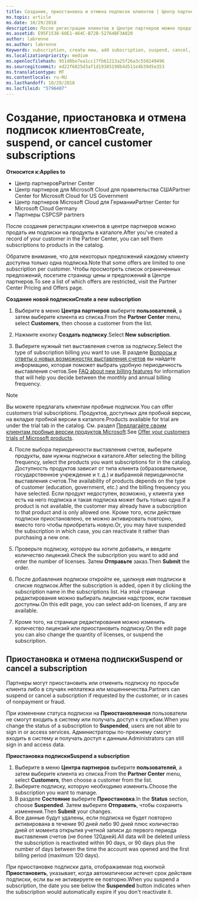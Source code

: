 ```yaml
---
title: Создание, приостановка и отмена подписок клиентов | Центр партнеров
ms.topic: article
ms.date: 10/29/2018
description: После регистрации клиентов в Центре партнеров можно продать им подписки на продукты в каталоге.
ms.assetid: E95F1538-60E1-464C-B72B-52764BF3A820
author: labrenne
ms.author: labrenne
Keywords: subscription, create new, add subscription, suspend, cancel,
ms.localizationpriority: medium
ms.openlocfilehash: 951d0be7ea1cc17fb61213a25f26a3c558249496
ms.sourcegitcommit: ed22f6825d3af1d19385198b4d511e4b39d5e353
ms.translationtype: MT
ms.contentlocale: ru-RU
ms.lasthandoff: 10/29/2018
ms.locfileid: "5796407"
---
```

# <a name="create-suspend-or-cancel-customer-subscriptions"></a><span data-ttu-id="bb177-103">Создание, приостановка и отмена подписок клиентов</span><span class="sxs-lookup"><span data-stu-id="bb177-103">Create, suspend, or cancel customer subscriptions</span></span>

**<span data-ttu-id="bb177-104">Относится к:</span><span class="sxs-lookup"><span data-stu-id="bb177-104">Applies to</span></span>**

-  <span data-ttu-id="bb177-105">Центр партнеров</span><span class="sxs-lookup"><span data-stu-id="bb177-105">Partner Center</span></span>
-  <span data-ttu-id="bb177-106">Центр партнеров для Microsoft Cloud для правительства США</span><span class="sxs-lookup"><span data-stu-id="bb177-106">Partner Center for Microsoft Cloud for US Government</span></span>
-  <span data-ttu-id="bb177-107">Центр партнеров Microsoft Cloud для Германии</span><span class="sxs-lookup"><span data-stu-id="bb177-107">Partner Center for Microsoft Cloud Germany</span></span>
-  <span data-ttu-id="bb177-108">Партнеры CSP</span><span class="sxs-lookup"><span data-stu-id="bb177-108">CSP partners</span></span>

<span data-ttu-id="bb177-109">После создания регистрации клиентов в центре партнеров можно продать им подписки на продукты в каталоге.</span><span class="sxs-lookup"><span data-stu-id="bb177-109">After you've created a record of your customer in the Partner Center, you can sell them subscriptions to products in the catalog.</span></span>

<span data-ttu-id="bb177-110">Обратите внимание, что для некоторых предложений каждому клиенту доступна только одна подписка.</span><span class="sxs-lookup"><span data-stu-id="bb177-110">Note that some offers are limited to one subscription per customer.</span></span> <span data-ttu-id="bb177-111">Чтобы просмотреть список ограниченных предложений, посетите страницу цены и предложений в Центре партнеров.</span><span class="sxs-lookup"><span data-stu-id="bb177-111">To see a list of which offers are restricted, visit the Partner Center Pricing and Offers page.</span></span> 


**<span data-ttu-id="bb177-112">Создание новой подписки</span><span class="sxs-lookup"><span data-stu-id="bb177-112">Create a new subscription</span></span>**

1.  <span data-ttu-id="bb177-113">Выберите в меню **Центра партнеров** выберите **пользователей**, а затем выберите клиента из списка.</span><span class="sxs-lookup"><span data-stu-id="bb177-113">From the **Partner Center** menu, select **Customers**, then choose a customer from the list.</span></span>

2.  <span data-ttu-id="bb177-114">Нажмите кнопку **Создать подписку**.</span><span class="sxs-lookup"><span data-stu-id="bb177-114">Select **New subscription**.</span></span>

3.  <span data-ttu-id="bb177-115">Выберите нужный тип выставления счетов за подписку.</span><span class="sxs-lookup"><span data-stu-id="bb177-115">Select the type of subscription billing you want to use.</span></span>  <span data-ttu-id="bb177-116">В разделе [Вопросы и ответы о новых возможностях выставления счетов](faq-about-new-billing-features.md) вы найдете информацию, которая поможет выбрать удобную периодичность выставления счетов.</span><span class="sxs-lookup"><span data-stu-id="bb177-116">See [FAQ about new billing features](faq-about-new-billing-features.md) for information that will help you decide between the monthly and annual billing frequency.</span></span>
 
 >[!Note]
 ><span data-ttu-id="bb177-117">Вы можете предлагать клиентам пробные подписки.</span><span class="sxs-lookup"><span data-stu-id="bb177-117">You can offer customers trial subscriptions.</span></span> <span data-ttu-id="bb177-118">Продуктов, доступных для пробной версии, на вкладке пробной версии в каталоге.</span><span class="sxs-lookup"><span data-stu-id="bb177-118">Products available for trial are under the trial tab in the catalog.</span></span> <span data-ttu-id="bb177-119">См. раздел [Предлагайте своим клиентам пробные версии продуктов Microsoft](offer-your-customers-trials-of-microsoft-products.md).</span><span class="sxs-lookup"><span data-stu-id="bb177-119">See [Offer your customers trials of Microsoft products](offer-your-customers-trials-of-microsoft-products.md).</span></span>

 
4. <span data-ttu-id="bb177-120">После выбора периодичности выставления счетов, выберите продукты, вам нужны подписки в каталоге.</span><span class="sxs-lookup"><span data-stu-id="bb177-120">After selecting the billing frequency, select the products you want subscriptions for in the catalog.</span></span> <span data-ttu-id="bb177-121">Доступность продуктов зависит от типа клиента (образовательное, государственное учреждение и т. д.) и выбранной периодичности выставления счетов.</span><span class="sxs-lookup"><span data-stu-id="bb177-121">The availability of products depends on the type of customer (education, government, etc.) and the billing frequency you have selected.</span></span> <span data-ttu-id="bb177-122">Если продукт недоступен, возможно, у клиента уже есть на него подписка и такая подписка может быть только одна.</span><span class="sxs-lookup"><span data-stu-id="bb177-122">If a product is not available, the customer may already have a subscription to that product and is only allowed one.</span></span> <span data-ttu-id="bb177-123">Кроме того, если действие подписки приостановлено, ее можно активировать повторно, вместо того чтобы приобретать новую.</span><span class="sxs-lookup"><span data-stu-id="bb177-123">Or, you may have suspended the subscription in which case, you can reactivate it rather than purchasing a new one.</span></span>

5. <span data-ttu-id="bb177-124">Проверьте подписку, которую вы хотите добавить, и введите количество лицензий.</span><span class="sxs-lookup"><span data-stu-id="bb177-124">Check the subscription you want to add and enter the number of licenses.</span></span> <span data-ttu-id="bb177-125">Затем **Отправьте** заказ.</span><span class="sxs-lookup"><span data-stu-id="bb177-125">Then **Submit** the order.</span></span>

6.  <span data-ttu-id="bb177-126">После добавления подписки откройте ее, щелкнув имя подписки в списке подписок.</span><span class="sxs-lookup"><span data-stu-id="bb177-126">After the subscription is added, open it by clicking the subscription name in the subscriptions list.</span></span> <span data-ttu-id="bb177-127">На этой странице редактирования можно выбирать лицензии надстроек, если таковые доступны.</span><span class="sxs-lookup"><span data-stu-id="bb177-127">On this edit page, you can select add-on licenses, if any are available.</span></span>

7.  <span data-ttu-id="bb177-128">Кроме того, на странице редактирования можно изменить количество лицензий или приостановить подписку.</span><span class="sxs-lookup"><span data-stu-id="bb177-128">On the edit page you can also change the quantity of licenses, or suspend the subscription.</span></span>

## <a name="suspend-or-cancel-a-subscription"></a><span data-ttu-id="bb177-129">Приостановка и отмена подписки</span><span class="sxs-lookup"><span data-stu-id="bb177-129">Suspend or cancel a subscription</span></span>

<span data-ttu-id="bb177-130">Партнеры могут приостановить или отменить подписку по просьбе клиента либо в случаях неплатежа или мошенничества.</span><span class="sxs-lookup"><span data-stu-id="bb177-130">Partners can suspend or cancel a subscription if requested by the customer, or in cases of nonpayment or fraud.</span></span>

<span data-ttu-id="bb177-131">При изменении статуса подписки на **Приостановленная** пользователи не смогут входить в систему или получать доступ к службам.</span><span class="sxs-lookup"><span data-stu-id="bb177-131">When you change the status of a subscription to **Suspended**, users are not able to sign in or access services.</span></span> <span data-ttu-id="bb177-132">Администраторы по-прежнему смогут входить в систему и получать доступ к данным.</span><span class="sxs-lookup"><span data-stu-id="bb177-132">Administrators can still sign in and access data.</span></span>

**<span data-ttu-id="bb177-133">Приостановка подписки</span><span class="sxs-lookup"><span data-stu-id="bb177-133">Suspend a subscription</span></span>**

1.  <span data-ttu-id="bb177-134">Выберите в меню **Центра партнеров** выберите **пользователей**, а затем выберите клиента из списка.</span><span class="sxs-lookup"><span data-stu-id="bb177-134">From the **Partner Center** menu, select **Customers**, then choose a customer from the list.</span></span>
2.  <span data-ttu-id="bb177-135">Выберите подписку, которую необходимо изменить.</span><span class="sxs-lookup"><span data-stu-id="bb177-135">Choose the subscription you want to manage.</span></span>
3.  <span data-ttu-id="bb177-136">В разделе **Состояние** выберите **Приостановка**.</span><span class="sxs-lookup"><span data-stu-id="bb177-136">In the **Status** section, choose **Suspended**.</span></span> <span data-ttu-id="bb177-137">Затем выберите **Отправить**, чтобы сохранить изменения.</span><span class="sxs-lookup"><span data-stu-id="bb177-137">Then **Submit** your changes.</span></span>
4.  <span data-ttu-id="bb177-138">Все данные будут удалены, если подписка не будет повторно активирована в течение 90 дней либо 90 дней плюс количество дней от момента открытия учетной записи до первого периода выставления счетов (не более 120дней).</span><span class="sxs-lookup"><span data-stu-id="bb177-138">All data will be deleted unless the subscription is reactivated within 90 days, or 90 days plus the number of days between the time the account was opened and the first billing period (maximum 120 days).</span></span>

<span data-ttu-id="bb177-139">При приостановке подписки дата, отображаемая под кнопкой **Приостановить**, указывает, когда автоматически истечет срок действия подписки, если вы не активируете ее повторно.</span><span class="sxs-lookup"><span data-stu-id="bb177-139">When you suspend a subscription, the date you see below the **Suspended** button indicates when the subscription would automatically expire if you don't reactivate it.</span></span> 




 



